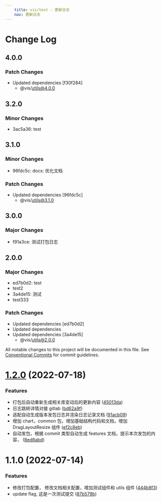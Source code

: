 ```yaml
---
    title: vis/test - 更新日志
    nav: 更新日志
---
```


# Change Log

## 4.0.0

### Patch Changes

- Updated dependencies [f30f284]
  - @vis/utils@4.0.0

## 3.2.0

### Minor Changes

- 3ac5a36: test

## 3.1.0

### Minor Changes

- 96fdc5c: docs: 优化文档

### Patch Changes

- Updated dependencies [96fdc5c]
  - @vis/utils@3.1.0

## 3.0.0

### Major Changes

- f91a3ce: 测试打包日志

## 2.0.0

### Major Changes

- ed7b0d2: test
- test2
- 3a4de15: 测试
- test333

### Patch Changes

- Updated dependencies [ed7b0d2]
- Updated dependencies
- Updated dependencies [3a4de15]
  - @vis/utils@2.0.0

All notable changes to this project will be documented in this file. See [Conventional Commits](https://conventionalcommits.org) for commit guidelines.

# [1.2.0](http://10.28.184.132/ssa-vis/vis-components/Index/compare/@vis/test@1.1.0...@vis/test@1.2.0) (2022-07-18)

### Features

- 打包后自动重新生成相关库变动后的更新内容 ([45013da](http://10.28.184.132/ssa-vis/vis-components/Index/commits/45013da8d06b8804fd806c09c6f8530989663e29))
- 日志跳转详情对接 gitlab ([bd62a9f](http://10.28.184.132/ssa-vis/vis-components/Index/commits/bd62a9f6fba5b5aab7704236c06a3663ae84e16a))
- 适配自动生成版本发包日志并渲染日志记录文档 ([91acb09](http://10.28.184.132/ssa-vis/vis-components/Index/commits/91acb09cf81c19dc3aed5eaac666c6fa8ec879e9))
- 增加 chart，common 包，增加基础结构代码和文档，增加 DragLayoutResize 组件 ([ef2c8eb](http://10.28.184.132/ssa-vis/vis-components/Index/commits/ef2c8eb2613650fa23ae38b340d882ace57fe14e))
- 自动发包，根据 commit 类型自动生成 features 文档，提示本次发包的内容， ([8ed8abd](http://10.28.184.132/ssa-vis/vis-components/Index/commits/8ed8abd8cb589b233fb601939e31f46fd8367ed5))

# 1.1.0 (2022-07-14)

### Features

- 修改打包配置， 修改文档相关配置，增加测试组件和 utils 组件 ([444b8f3](https://github.com/ant-design/pro-components/commit/444b8f34295bd35dac4c1b86de7d4b629e4279c8))
- update flag, 这是一次测试提交 ([87b579b](https://github.com/ant-design/pro-components/commit/87b579bf065aea5bbb0735907c0c4bd0e21cce1f))
